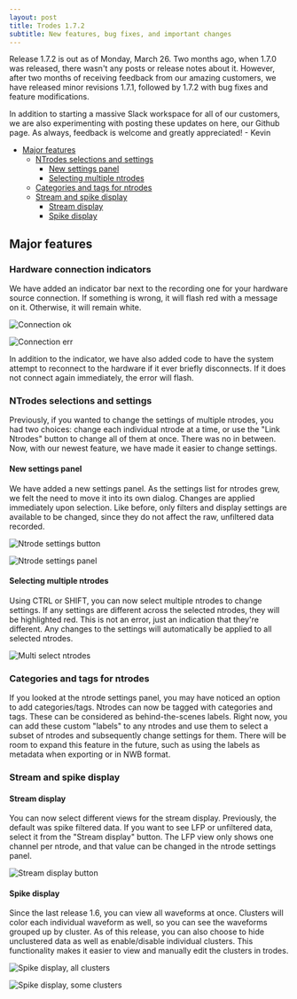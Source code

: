 ```yaml
---
layout: post
title: Trodes 1.7.2
subtitle: New features, bug fixes, and important changes
---
```


Release 1.7.2 is out as of Monday, March 26. Two months ago, when 1.7.0 was released, there wasn't any posts or release notes about it. However, after two months of receiving feedback from our amazing customers, we have released minor revisions 1.7.1, followed by 1.7.2 with bug fixes and feature modifications.

In addition to starting a massive Slack workspace for all of our customers, we are also experimenting with posting these updates on here, our Github page. As always, feedback is welcome and greatly appreciated! - Kevin

- [Major features](#major-features)
    - [NTrodes selections and settings](#ntrodes-selections-and-settings)
        - [New settings panel](#new-settings-panel)
        - [Selecting multiple ntrodes](#selecting-multiple-ntrodes)
    - [Categories and tags for ntrodes](#categories-and-tags-for-ntrodes)
    - [Stream and spike display](#stream-and-spike-display)
        - [Stream display](#stream-display)
        - [Spike display](#spike-display)

## Major features

### Hardware connection indicators

We have added an indicator bar next to the recording one for your hardware source connection. If something is wrong, it will flash red with a message on it. Otherwise, it will remain white.

![Connection ok](/img/connectionok.png)

![Connection err](/img/connectionerr.png)

In addition to the indicator, we have also added code to have the system attempt to reconnect to the hardware if it ever briefly disconnects. If it does not connect again immediately, the error will flash.

### NTrodes selections and settings

Previously, if you wanted to change the settings of multiple ntrodes, you had two choices: change each individual ntrode at a time, or use the "Link Ntrodes" button to change all of them at once. There was no in between. Now, with our newest feature, we have made it easier to change settings.

#### New settings panel

We have added a new settings panel. As the settings list for ntrodes grew, we felt the need to move it into its own dialog. Changes are applied immediately upon selection. Like before, only filters and display settings are available to be changed, since they do not affect the raw, unfiltered data recorded.

![Ntrode settings button](/img/ntrodebutton.png)

![Ntrode settings panel](/img/ntrodesettingspanel.png)

#### Selecting multiple ntrodes

Using CTRL or SHIFT, you can now select multiple ntrodes to change settings. If any settings are different across the selected ntrodes, they will be highlighted red. This is not an error, just an indication that they're different. Any changes to the settings will automatically be applied to all selected ntrodes.

![Multi select ntrodes](/img/trodesmultiselect.png)

### Categories and tags for ntrodes

If you looked at the ntrode settings panel, you may have noticed an option to add categories/tags. Ntrodes can now be tagged with categories and tags. These can be considered as behind-the-scenes labels. Right now, you can add these custom "labels" to any ntrodes and use them to select a subset of ntrodes and subsequently change settings for them. There will be room to expand this feature in the future, such as using the labels as metadata when exporting or in NWB format.

### Stream and spike display

#### Stream display

You can now select different views for the stream display. Previously, the default was spike filtered data. If you want to see LFP or unfiltered data, select it from the "Stream display" button. The LFP view only shows one channel per ntrode, and that value can be changed in the ntrode settings panel.

![Stream display button](/img/streamdisplaybutton.png)

#### Spike display

Since the last release 1.6, you can view all waveforms at once. Clusters will color each individual waveform as well, so you can see the waveforms grouped up by cluster. As of this release, you can also choose to hide unclustered data as well as enable/disable individual clusters. This functionality makes it easier to view and manually edit the clusters in trodes.

![Spike display, all clusters](/img/spikedisp1.png)

![Spike display, some clusters](/img/spikedisp2.png)
